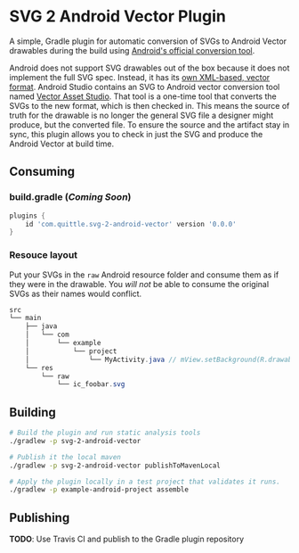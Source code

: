 # SVG 2 Android Vector Plugin
A simple, Gradle plugin for automatic conversion of SVGs to Android Vector drawables during the build using [Android's official conversion tool](https://android.googlesource.com/platform/tools/base/+/master/sdk-common/src/main/java/com/android/ide/common/vectordrawable/Svg2Vector.java).

Android does not support SVG drawables out of the box because it does not implement the full SVG spec. Instead, it has
its [own XML-based, vector format](https://developer.android.com/guide/topics/graphics/vector-drawable-resources).
Android Studio contains an SVG to Android vector conversion tool named
[Vector Asset Studio](https://developer.android.com/studio/write/vector-asset-studio). That tool is a one-time tool that
converts the SVGs to the new format, which is then checked in. This means the source of truth for the drawable is no
longer the general SVG file a designer might produce, but the converted file. To ensure the source and the artifact stay
in sync, this plugin allows you to check in just the SVG and produce the Android Vector at build time.

## Consuming

### build.gradle (*Coming Soon*)
```groovy
plugins {
    id 'com.quittle.svg-2-android-vector' version '0.0.0'
}
```

### Resouce layout
Put your SVGs in the `raw` Android resource folder and consume them as if they were in the drawable. You *will not* be able to consume the original SVGs as their names would conflict.

```java
src
└── main
    ├── java
    │   └── com
    │       └── example
    │           └── project
    │               └── MyActivity.java // mView.setBackground(R.drawable.ic_foobar);
    └── res
        └── raw
            └── ic_foobar.svg
```

## Building
```sh
# Build the plugin and run static analysis tools
./gradlew -p svg-2-android-vector

# Publish it the local maven
./gradlew -p svg-2-android-vector publishToMavenLocal

# Apply the plugin locally in a test project that validates it runs.
./gradlew -p example-android-project assemble
```

## Publishing
**TODO**: Use Travis CI and publish to the Gradle plugin repository
